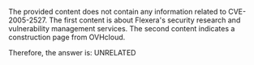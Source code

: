 The provided content does not contain any information related to CVE-2005-2527. The first content is about Flexera's security research and vulnerability management services. The second content indicates a construction page from OVHcloud.

Therefore, the answer is: UNRELATED